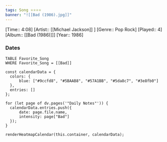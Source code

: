 ```yaml
---
tags: Song ⭐⭐⭐⭐ 
banner: "![[Bad (1986).jpg]]"
---
```

[Time:: 4:08]
[Artist:: [[Michael Jackson]] ]
[Genre:: Pop Rock]
[Played:: 4]
[Album:: [[Bad (1986)]]]
[Year:: 1986]
### Dates
````dataview
TABLE Favorite_Song
WHERE Favorite_Song = [[Bad]]
````

  ```dataviewjs
const calendarData = { 
	colors: { 
		blue: ["#9ccfd8", "#5BAAB8", "#57A1BB", "#5da8c7", "#3e8fb0"] 
	}, 
	entries: [] 
}; 

for (let page of dv.pages('"Daily Notes"')) { 
	calendarData.entries.push({ 
		date: page.file.name, 
		intensity: page["Bad"]
	}); 
} 

renderHeatmapCalendar(this.container, calendarData);
```
